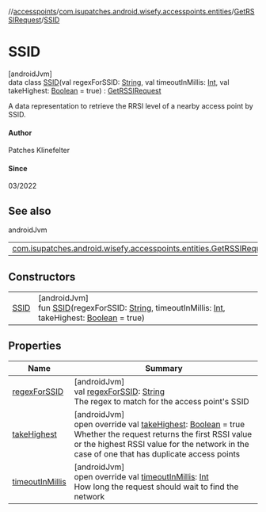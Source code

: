 //[accesspoints](../../../../index.md)/[com.isupatches.android.wisefy.accesspoints.entities](../../index.md)/[GetRSSIRequest](../index.md)/[SSID](index.md)

# SSID

[androidJvm]\
data class [SSID](index.md)(val regexForSSID: [String](https://kotlinlang.org/api/latest/jvm/stdlib/kotlin/-string/index.html), val timeoutInMillis: [Int](https://kotlinlang.org/api/latest/jvm/stdlib/kotlin/-int/index.html), val takeHighest: [Boolean](https://kotlinlang.org/api/latest/jvm/stdlib/kotlin/-boolean/index.html) = true) : [GetRSSIRequest](../index.md)

A data representation to retrieve the RRSI level of a nearby access point by SSID.

#### Author

Patches Klinefelter

#### Since

03/2022

## See also

androidJvm

| | |
|---|---|
| [com.isupatches.android.wisefy.accesspoints.entities.GetRSSIRequest](../index.md) |  |

## Constructors

| | |
|---|---|
| [SSID](-s-s-i-d.md) | [androidJvm]<br>fun [SSID](-s-s-i-d.md)(regexForSSID: [String](https://kotlinlang.org/api/latest/jvm/stdlib/kotlin/-string/index.html), timeoutInMillis: [Int](https://kotlinlang.org/api/latest/jvm/stdlib/kotlin/-int/index.html), takeHighest: [Boolean](https://kotlinlang.org/api/latest/jvm/stdlib/kotlin/-boolean/index.html) = true) |

## Properties

| Name | Summary |
|---|---|
| [regexForSSID](regex-for-s-s-i-d.md) | [androidJvm]<br>val [regexForSSID](regex-for-s-s-i-d.md): [String](https://kotlinlang.org/api/latest/jvm/stdlib/kotlin/-string/index.html)<br>The regex to match for the access point's SSID |
| [takeHighest](take-highest.md) | [androidJvm]<br>open override val [takeHighest](take-highest.md): [Boolean](https://kotlinlang.org/api/latest/jvm/stdlib/kotlin/-boolean/index.html) = true<br>Whether the request returns the first RSSI value or the highest RSSI value for the network in the case of one that has duplicate access points |
| [timeoutInMillis](timeout-in-millis.md) | [androidJvm]<br>open override val [timeoutInMillis](timeout-in-millis.md): [Int](https://kotlinlang.org/api/latest/jvm/stdlib/kotlin/-int/index.html)<br>How long the request should wait to find the network |
